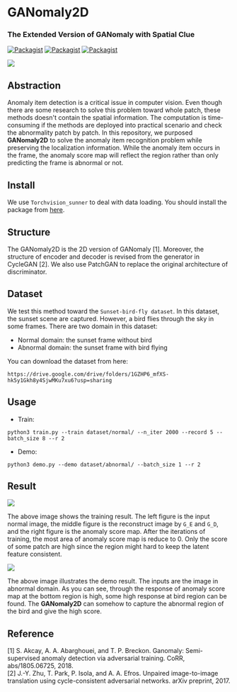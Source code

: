 # GANomaly2D 
### The Extended Version of GANomaly with Spatial Clue

[![Packagist](https://img.shields.io/badge/Pytorch-0.4.1-red.svg)]()
[![Packagist](https://img.shields.io/badge/Python-3.5.0-blue.svg)]()
[![Packagist](https://img.shields.io/badge/Torchvision_sunner-18.9.15-green.svg)]()

![](https://i.imgur.com/GKG41cD.png)

Abstraction
---
Anomaly item detection is a critical issue in computer vision. Even though there are some research to solve this problem toward whole patch, these methods doesn't contain the spatial information. The computation is time-consuming if the methods are deployed into practical scenario and check the abnormality patch by patch. In this repository, we purposed **GANomaly2D** to solve the anomaly item recognition problem while preserving the localization information. While the anomaly item occurs in the frame, the anomaly score map will reflect the region rather than only predicting the frame is abnormal or not.    

Install
---
We use `Torchvision_sunner` to deal with data loading. You should install the package from [here](https://github.com/SunnerLi/Torchvision_sunner).    

Structure
---
The GANomaly2D is the 2D version of GANomaly [1]. Moreover, the structure of encoder and decoder is revised from the generator in CycleGAN [2]. We also use PatchGAN to replace the original architecture of discriminator.    

Dataset
---
We test this method toward the `Sunset-bird-fly dataset`. In this dataset, the sunset scene are captured. However, a bird flies through the sky in some frames. There are two domain in this dataset:
* Normal domain: the sunset frame without bird
* Abnormal domain: the sunset frame with bird flying

You can download the dataset from here:
```
https://drive.google.com/drive/folders/1GZHP6_mfXS-hk5y1Gkh8y4SjwMKu7xu6?usp=sharing
```

Usage
---
* Train:
```
python3 train.py --train dataset/normal/ --n_iter 2000 --record 5 --batch_size 8 --r 2
```
* Demo:
```
python3 demo.py --demo dataset/abnormal/ --batch_size 1 --r 2
```

Result
---
![](https://github.com/SunnerLi/GANomaly2D/blob/master/img/training_result.png)

The above image shows the training result. The left figure is the input normal image, the middle figure is the reconstruct image by `G_E` and `G_D`, and the right figure is the anomaly score map. After the iterations of training, the most area of anomaly score map is reduce to 0. Only the score of some patch are high since the region might hard to keep the latent feature consistent.    

![](https://github.com/SunnerLi/GANomaly2D/blob/master/img/demo.png)

The above image illustrates the demo result. The inputs are the image in abnormal domain. As you can see, through the response of anomaly score map at the bottom region is high, some high response at bird region can be found. The **GANomaly2D** can somehow to capture the abnormal region of the bird and give the high score.    

Reference
---
[1] S. Akcay, A. A. Abarghouei, and T. P. Breckon. Ganomaly: Semi-supervised anomaly detection via adversarial training. CoRR, abs/1805.06725, 2018.    
[2] J.-Y. Zhu, T. Park, P. Isola, and A. A. Efros. Unpaired image-to-image translation using cycle-consistent adversarial networks. arXiv preprint, 2017.    